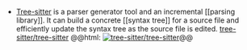 - [Tree-sitter](https://tree-sitter.github.io/tree-sitter/) is a parser generator tool and an incremental [[parsing library]]. It can build a concrete [[syntax tree]] for a source file and efficiently update the syntax tree as the source file is edited.
  [tree-sitter/tree-sitter](https://github.com/tree-sitter/tree-sitter)
  @@html: <a href="https://github.com/tree-sitter/tree-sitter/"><img src="https://github-readme-stats-astronomer.vercel.app/api/pin/?username=tree-sitter&repo=tree-sitter&theme=tokyonight" alt="tree-sitter/tree-sitter"/></a>@@